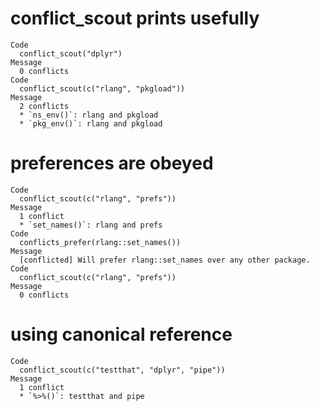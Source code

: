 # conflict_scout prints usefully

    Code
      conflict_scout("dplyr")
    Message
      0 conflicts
    Code
      conflict_scout(c("rlang", "pkgload"))
    Message
      2 conflicts
      * `ns_env()`: rlang and pkgload
      * `pkg_env()`: rlang and pkgload

# preferences are obeyed

    Code
      conflict_scout(c("rlang", "prefs"))
    Message
      1 conflict
      * `set_names()`: rlang and prefs
    Code
      conflicts_prefer(rlang::set_names())
    Message
      [conflicted] Will prefer rlang::set_names over any other package.
    Code
      conflict_scout(c("rlang", "prefs"))
    Message
      0 conflicts

# using canonical reference

    Code
      conflict_scout(c("testthat", "dplyr", "pipe"))
    Message
      1 conflict
      * `%>%()`: testthat and pipe

